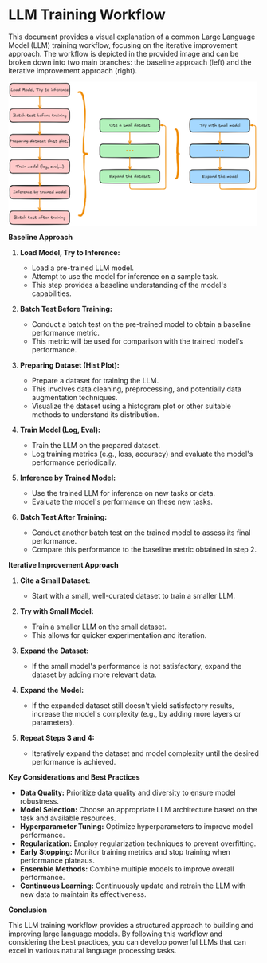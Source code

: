 # LLM Training Workflow


This document provides a visual explanation of a common Large Language Model (LLM) training workflow, focusing on the iterative improvement approach. The workflow is depicted in the provided image and can be broken down into two main branches: the baseline approach (left) and the iterative improvement approach (right).

<img src="https://github.com/locchh/ft2/blob/main/assets/appoarch.png" alt="Image description" align="center" width="500">

**Baseline Approach**

1. **Load Model, Try to Inference:**
   * Load a pre-trained LLM model.
   * Attempt to use the model for inference on a sample task.
   * This step provides a baseline understanding of the model's capabilities.

2. **Batch Test Before Training:**
   * Conduct a batch test on the pre-trained model to obtain a baseline performance metric.
   * This metric will be used for comparison with the trained model's performance.

3. **Preparing Dataset (Hist Plot):**
   * Prepare a dataset for training the LLM.
   * This involves data cleaning, preprocessing, and potentially data augmentation techniques.
   * Visualize the dataset using a histogram plot or other suitable methods to understand its distribution.

4. **Train Model (Log, Eval):**
   * Train the LLM on the prepared dataset.
   * Log training metrics (e.g., loss, accuracy) and evaluate the model's performance periodically.

5. **Inference by Trained Model:**
   * Use the trained LLM for inference on new tasks or data.
   * Evaluate the model's performance on these new tasks.

6. **Batch Test After Training:**
   * Conduct another batch test on the trained model to assess its final performance.
   * Compare this performance to the baseline metric obtained in step 2.

**Iterative Improvement Approach**

1. **Cite a Small Dataset:**
   * Start with a small, well-curated dataset to train a smaller LLM.

2. **Try with Small Model:**
   * Train a smaller LLM on the small dataset.
   * This allows for quicker experimentation and iteration.

3. **Expand the Dataset:**
   * If the small model's performance is not satisfactory, expand the dataset by adding more relevant data.

4. **Expand the Model:**
   * If the expanded dataset still doesn't yield satisfactory results, increase the model's complexity (e.g., by adding more layers or parameters).

5. **Repeat Steps 3 and 4:**
   * Iteratively expand the dataset and model complexity until the desired performance is achieved.

**Key Considerations and Best Practices**

* **Data Quality:** Prioritize data quality and diversity to ensure model robustness.
* **Model Selection:** Choose an appropriate LLM architecture based on the task and available resources.
* **Hyperparameter Tuning:** Optimize hyperparameters to improve model performance.
* **Regularization:** Employ regularization techniques to prevent overfitting.
* **Early Stopping:** Monitor training metrics and stop training when performance plateaus.
* **Ensemble Methods:** Combine multiple models to improve overall performance.
* **Continuous Learning:** Continuously update and retrain the LLM with new data to maintain its effectiveness.

**Conclusion**

This LLM training workflow provides a structured approach to building and improving large language models. By following this workflow and considering the best practices, you can develop powerful LLMs that can excel in various natural language processing tasks.
